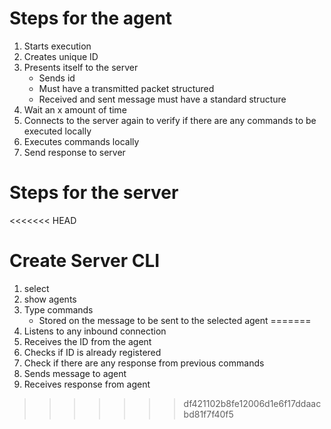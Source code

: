 # Steps for the agent
1. Starts execution
2. Creates unique ID
3. Presents itself to the server
    - Sends id
    - Must have a transmitted packet structured
    - Received and sent message must have a standard structure
4. Wait an x amount of time
5. Connects to the server again to verify if there are any commands to be executed locally
6. Executes commands locally
7. Send response to server

# Steps for the server
<<<<<<< HEAD

# Create Server CLI
1. select <AgentID>
2. show agents
3. Type commands
    - Stored on the message to be sent to the selected agent
=======
1. Listens to any inbound connection
2. Receives the ID from the agent
3. Checks if ID is already registered
4. Check if there are any response from previous commands
5. Sends message to agent
6. Receives response from agent
>>>>>>> df421102b8fe12006d1e6f17ddaacbd81f7f40f5
